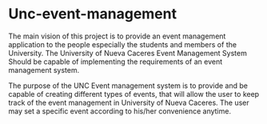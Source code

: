 # Unc-event-management
The main vision of this project is to provide an event management application to the people especially the students and members of the University. The University of Nueva Caceres Event Management System Should be capable of implementing the requirements of an event management system. 

The purpose of the UNC Event management system is to provide and be capable of creating different types of events, that will allow the user to keep track of the event management in University of Nueva Caceres. The user may set a specific event according to his/her convenience anytime.

<!--re-size the buttons-->
<!--be creative-->
